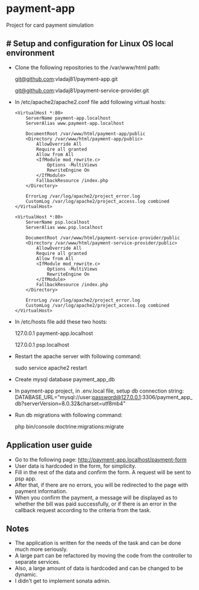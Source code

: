 # payment-app

Project for card payment simulation


## # Setup and configuration for Linux OS local environment

- Clone the following repositories to the /var/www/html path:
  
  git@github.com:vladaj81/payment-app.git

  git@github.com:vladaj81/payment-service-provider.git

- In /etc/apache2/apache2.conf file add following virtual hosts:

      <VirtualHost *:80>
          ServerName payment-app.localhost
          ServerAlias www.payment-app.localhost
  
          DocumentRoot /var/www/html/payment-app/public
          <Directory /var/www/html/payment-app/public>
              AllowOverride All
              Require all granted
              Allow from All
              <IfModule mod_rewrite.c>
                  Options -MultiViews
                  RewriteEngine On
              </IfModule>
              FallbackResource /index.php
          </Directory>
  
          ErrorLog /var/log/apache2/project_error.log
          CustomLog /var/log/apache2/project_access.log combined
      </VirtualHost>
  
      <VirtualHost *:80>
          ServerName psp.localhost
          ServerAlias www.psp.localhost
  
          DocumentRoot /var/www/html/payment-service-provider/public
          <Directory /var/www/html/payment-service-provider/public>
              AllowOverride All
              Require all granted
              Allow from All
              <IfModule mod_rewrite.c>
                  Options -MultiViews
                  RewriteEngine On
              </IfModule>
              FallbackResource /index.php
          </Directory>
  
          ErrorLog /var/log/apache2/project_error.log
          CustomLog /var/log/apache2/project_access.log combined
      </VirtualHost>


- In /etc/hosts file add these two hosts:
  
  127.0.0.1   payment-app.localhost
  
  127.0.0.1   psp.localhost

- Restart the apache server with following command:

  sudo service apache2 restart


- Create mysql database payment_app_db
- In payment-app project, in .env.local file, setup db connection string:
  DATABASE_URL="mysql://user:password@127.0.0.1:3306/payment_app_db?serverVersion=8.0.32&charset=utf8mb4"

- Run db migrations with following command:

  php bin/console doctrine:migrations:migrate

## Application user guide

- Go to the following page: http://payment-app.localhost/payment-form
- User data is hardcoded in the form, for simplicity.
- Fill in the rest of the data and confirm the form. A request will be sent to psp app.
- After that, if there are no errors, you will be redirected to the page with payment information.
- When you confirm the payment, a message will be displayed as to whether the bill was paid successfully, or if there is an error in the callback request according to the criteria from the task.

## Notes

- The application is written for the needs of the task and can be done much more seriously.
- A large part can be refactored by moving the code from the controller to separate services.
- Also, a large amount of data is hardcoded and can be changed to be dynamic.
- I didn't get to implement sonata admin.
